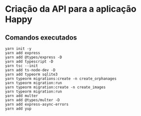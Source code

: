 # Criação da API para a aplicação Happy

## Comandos executados
```
yarn init -y
yarn add express
yarn add @types/express -D
yarn add typescript -D
yarn tsc --init
yarn add ts-node-dev -D
yarn add typeorm sqlite3
yarn typeorm migrations:create -n create_orphanages
yarn typeorm migration:run
yarn typeorm migration:create -n create_images
yarn typeorm migration:run
yarn add multer
yarn add @types/multer -D
yarn add express-async-errors
yarn add yup

```